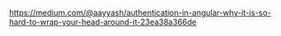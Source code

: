 https://medium.com/@aayyash/authentication-in-angular-why-it-is-so-hard-to-wrap-your-head-around-it-23ea38a366de